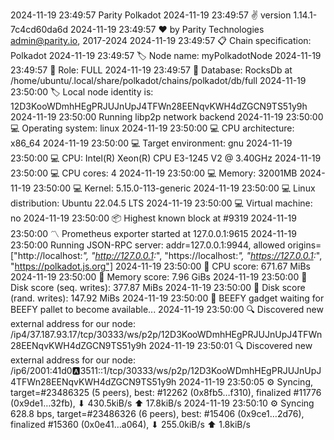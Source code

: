 2024-11-19 23:49:57 Parity Polkadot
2024-11-19 23:49:57 ✌️  version 1.14.1-7c4cd60da6d
2024-11-19 23:49:57 ❤️  by Parity Technologies <admin@parity.io>, 2017-2024
2024-11-19 23:49:57 📋 Chain specification: Polkadot
2024-11-19 23:49:57 🏷  Node name: myPolkadotNode
2024-11-19 23:49:57 👤 Role: FULL
2024-11-19 23:49:57 💾 Database: RocksDb at /home/ubuntu/.local/share/polkadot/chains/polkadot/db/full
2024-11-19 23:50:00 🏷  Local node identity is: 12D3KooWDmhHEgPRJUJnUpJ4TFWn28EENqvKWH4dZGCN9TS51y9h
2024-11-19 23:50:00 Running libp2p network backend
2024-11-19 23:50:00 💻 Operating system: linux
2024-11-19 23:50:00 💻 CPU architecture: x86_64
2024-11-19 23:50:00 💻 Target environment: gnu
2024-11-19 23:50:00 💻 CPU: Intel(R) Xeon(R) CPU E3-1245 V2 @ 3.40GHz
2024-11-19 23:50:00 💻 CPU cores: 4
2024-11-19 23:50:00 💻 Memory: 32001MB
2024-11-19 23:50:00 💻 Kernel: 5.15.0-113-generic
2024-11-19 23:50:00 💻 Linux distribution: Ubuntu 22.04.5 LTS
2024-11-19 23:50:00 💻 Virtual machine: no
2024-11-19 23:50:00 📦 Highest known block at #9319
2024-11-19 23:50:00 〽️ Prometheus exporter started at 127.0.0.1:9615
2024-11-19 23:50:00 Running JSON-RPC server: addr=127.0.0.1:9944, allowed origins=["http://localhost:*", "http://127.0.0.1:*", "https://localhost:*", "https://127.0.0.1:*", "https://polkadot.js.org"]
2024-11-19 23:50:00 🏁 CPU score: 671.67 MiBs
2024-11-19 23:50:00 🏁 Memory score: 7.96 GiBs
2024-11-19 23:50:00 🏁 Disk score (seq. writes): 377.87 MiBs
2024-11-19 23:50:00 🏁 Disk score (rand. writes): 147.92 MiBs
2024-11-19 23:50:00 🥩 BEEFY gadget waiting for BEEFY pallet to become available...
2024-11-19 23:50:00 🔍 Discovered new external address for our node: /ip4/37.187.93.17/tcp/30333/ws/p2p/12D3KooWDmhHEgPRJUJnUpJ4TFWn28EENqvKWH4dZGCN9TS51y9h
2024-11-19 23:50:01 🔍 Discovered new external address for our node: /ip6/2001:41d0:a:3511::1/tcp/30333/ws/p2p/12D3KooWDmhHEgPRJUJnUpJ4TFWn28EENqvKWH4dZGCN9TS51y9h
2024-11-19 23:50:05 ⚙️  Syncing, target=#23486325 (5 peers), best: #12262 (0x8fb5…f310), finalized #11776 (0x9de1…32fb), ⬇ 430.5kiB/s ⬆ 17.8kiB/s
2024-11-19 23:50:10 ⚙️  Syncing 628.8 bps, target=#23486326 (6 peers), best: #15406 (0x9ce1…2d76), finalized #15360 (0x0e41…a064), ⬇ 255.0kiB/s ⬆ 1.8kiB/s